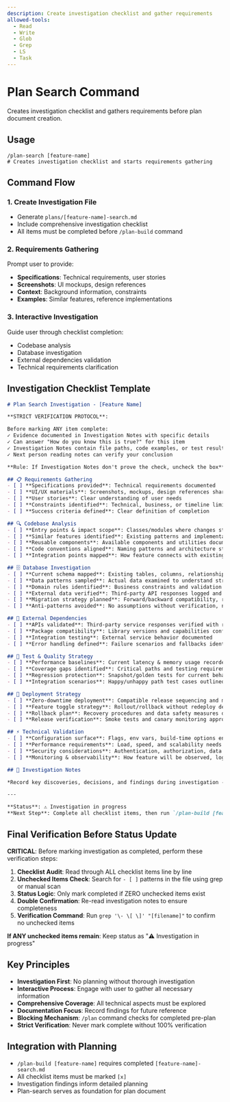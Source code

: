 ```yaml
---
description: Create investigation checklist and gather requirements
allowed-tools:
  - Read
  - Write
  - Glob
  - Grep
  - LS
  - Task
---
```


# Plan Search Command

Creates investigation checklist and gathers requirements before plan document creation.

## Usage

```
/plan-search [feature-name]
# Creates investigation checklist and starts requirements gathering
```

## Command Flow

### 1. Create Investigation File
- Generate `plans/[feature-name]-search.md`
- Include comprehensive investigation checklist
- All items must be completed before `/plan-build` command

### 2. Requirements Gathering
Prompt user to provide:
- **Specifications**: Technical requirements, user stories
- **Screenshots**: UI mockups, design references
- **Context**: Background information, constraints
- **Examples**: Similar features, reference implementations

### 3. Interactive Investigation
Guide user through checklist completion:
- Codebase analysis
- Database investigation
- External dependencies validation
- Technical requirements clarification

## Investigation Checklist Template

```markdown
# Plan Search Investigation - [Feature Name]

**STRICT VERIFICATION PROTOCOL**:

Before marking ANY item complete:
✓ Evidence documented in Investigation Notes with specific details
✓ Can answer "How do you know this is true?" for this item  
✓ Investigation Notes contain file paths, code examples, or test results
✓ Next person reading notes can verify your conclusion

**Rule: If Investigation Notes don't prove the check, uncheck the box**

## 📋 Requirements Gathering
- [ ] **Specifications provided**: Technical requirements documented
- [ ] **UI/UX materials**: Screenshots, mockups, design references shared
- [ ] **User stories**: Clear understanding of user needs
- [ ] **Constraints identified**: Technical, business, or timeline limitations
- [ ] **Success criteria defined**: Clear definition of completion

## 🔍 Codebase Analysis
- [ ] **Entry points & impact scope**: Classes/modules where changes start, sync/async downstream impacts mapped
- [ ] **Similar features identified**: Existing patterns and implementations found for reference
- [ ] **Reusable components**: Available components and utilities documented
- [ ] **Code conventions aligned**: Naming patterns and architecture styles understood
- [ ] **Integration points mapped**: How feature connects with existing system architecture

## 🗄️ Database Investigation
- [ ] **Current schema mapped**: Existing tables, columns, relationships, and constraints documented
- [ ] **Data patterns sampled**: Actual data examined to understand structure and volume
- [ ] **Domain rules identified**: Business constraints and validation requirements documented
- [ ] **External data verified**: Third-party API responses logged and data structures confirmed
- [ ] **Migration strategy planned**: Forward/backward compatibility, rollback approach, performance impact
- [ ] **Anti-patterns avoided**: No assumptions without verification, no copy-paste patterns without analysis

## 🔗 External Dependencies
- [ ] **APIs validated**: Third-party service responses verified with real data
- [ ] **Package compatibility**: Library versions and capabilities confirmed
- [ ] **Integration testing**: External service behavior documented
- [ ] **Error handling defined**: Failure scenarios and fallbacks identified

## 🧪 Test & Quality Strategy
- [ ] **Performance baselines**: Current latency & memory usage recorded
- [ ] **Coverage gaps identified**: Critical paths and testing requirements mapped
- [ ] **Regression protection**: Snapshot/golden tests for current behavior
- [ ] **Integration scenarios**: Happy/unhappy path test cases outlined

## 🚀 Deployment Strategy
- [ ] **Zero-downtime deployment**: Compatible release sequencing and migration approach planned
- [ ] **Feature toggle strategy**: Rollout/rollback without redeploy designed
- [ ] **Rollback plan**: Recovery procedures and data safety measures defined
- [ ] **Release verification**: Smoke tests and canary monitoring approach outlined

## ⚡ Technical Validation
- [ ] **Configuration surface**: Flags, env vars, build-time options enumerated
- [ ] **Performance requirements**: Load, speed, and scalability needs defined
- [ ] **Security considerations**: Authentication, authorization, data protection
- [ ] **Monitoring & observability**: How feature will be observed, logged, and alerted in production

## 📝 Investigation Notes

*Record key discoveries, decisions, and findings during investigation - BE DETAILED. Include specific technical details, version numbers, performance metrics, constraints discovered through testing or conversation. Document architectural decisions with rationale and alternatives considered. List any unresolved questions that need clarification. This preserves context that may be lost due to token limits.*

---

**Status**: ⚠️ Investigation in progress
**Next Step**: Complete all checklist items, then run `/plan-build [feature-name]`
```

## Final Verification Before Status Update

**CRITICAL**: Before marking investigation as completed, perform these verification steps:

1. **Checklist Audit**: Read through ALL checklist items line by line
2. **Unchecked Items Check**: Search for `- [ ]` patterns in the file using grep or manual scan
3. **Status Logic**: Only mark completed if ZERO unchecked items exist
4. **Double Confirmation**: Re-read investigation notes to ensure completeness
5. **Verification Command**: Run `grep '\- \[ \]' "[filename]"` to confirm no unchecked items

**If ANY unchecked items remain**: Keep status as "⚠️ Investigation in progress"

## Key Principles

- **Investigation First**: No planning without thorough investigation
- **Interactive Process**: Engage with user to gather all necessary information
- **Comprehensive Coverage**: All technical aspects must be explored
- **Documentation Focus**: Record findings for future reference
- **Blocking Mechanism**: `/plan` command checks for completed pre-plan
- **Strict Verification**: Never mark complete without 100% verification

## Integration with Planning

- `/plan-build [feature-name]` requires completed `[feature-name]-search.md`
- All checklist items must be marked `[x]` 
- Investigation findings inform detailed planning
- Plan-search serves as foundation for plan document